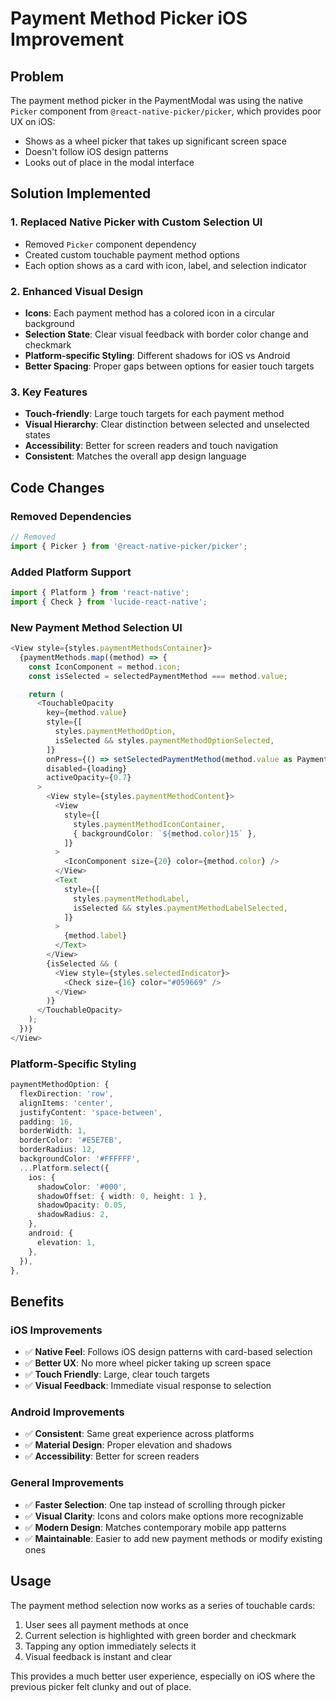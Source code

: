 # Payment Method Picker iOS Improvement

## Problem

The payment method picker in the PaymentModal was using the native `Picker` component from `@react-native-picker/picker`, which provides poor UX on iOS:

- Shows as a wheel picker that takes up significant screen space
- Doesn't follow iOS design patterns
- Looks out of place in the modal interface

## Solution Implemented

### 1. Replaced Native Picker with Custom Selection UI

- Removed `Picker` component dependency
- Created custom touchable payment method options
- Each option shows as a card with icon, label, and selection indicator

### 2. Enhanced Visual Design

- **Icons**: Each payment method has a colored icon in a circular background
- **Selection State**: Clear visual feedback with border color change and checkmark
- **Platform-specific Styling**: Different shadows for iOS vs Android
- **Better Spacing**: Proper gaps between options for easier touch targets

### 3. Key Features

- **Touch-friendly**: Large touch targets for each payment method
- **Visual Hierarchy**: Clear distinction between selected and unselected states
- **Accessibility**: Better for screen readers and touch navigation
- **Consistent**: Matches the overall app design language

## Code Changes

### Removed Dependencies

```typescript
// Removed
import { Picker } from '@react-native-picker/picker';
```

### Added Platform Support

```typescript
import { Platform } from 'react-native';
import { Check } from 'lucide-react-native';
```

### New Payment Method Selection UI

```typescript
<View style={styles.paymentMethodsContainer}>
  {paymentMethods.map((method) => {
    const IconComponent = method.icon;
    const isSelected = selectedPaymentMethod === method.value;

    return (
      <TouchableOpacity
        key={method.value}
        style={[
          styles.paymentMethodOption,
          isSelected && styles.paymentMethodOptionSelected,
        ]}
        onPress={() => setSelectedPaymentMethod(method.value as PaymentMethod)}
        disabled={loading}
        activeOpacity={0.7}
      >
        <View style={styles.paymentMethodContent}>
          <View
            style={[
              styles.paymentMethodIconContainer,
              { backgroundColor: `${method.color}15` },
            ]}
          >
            <IconComponent size={20} color={method.color} />
          </View>
          <Text
            style={[
              styles.paymentMethodLabel,
              isSelected && styles.paymentMethodLabelSelected,
            ]}
          >
            {method.label}
          </Text>
        </View>
        {isSelected && (
          <View style={styles.selectedIndicator}>
            <Check size={16} color="#059669" />
          </View>
        )}
      </TouchableOpacity>
    );
  })}
</View>
```

### Platform-Specific Styling

```typescript
paymentMethodOption: {
  flexDirection: 'row',
  alignItems: 'center',
  justifyContent: 'space-between',
  padding: 16,
  borderWidth: 1,
  borderColor: '#E5E7EB',
  borderRadius: 12,
  backgroundColor: '#FFFFFF',
  ...Platform.select({
    ios: {
      shadowColor: '#000',
      shadowOffset: { width: 0, height: 1 },
      shadowOpacity: 0.05,
      shadowRadius: 2,
    },
    android: {
      elevation: 1,
    },
  }),
},
```

## Benefits

### iOS Improvements

- ✅ **Native Feel**: Follows iOS design patterns with card-based selection
- ✅ **Better UX**: No more wheel picker taking up screen space
- ✅ **Touch Friendly**: Large, clear touch targets
- ✅ **Visual Feedback**: Immediate visual response to selection

### Android Improvements

- ✅ **Consistent**: Same great experience across platforms
- ✅ **Material Design**: Proper elevation and shadows
- ✅ **Accessibility**: Better for screen readers

### General Improvements

- ✅ **Faster Selection**: One tap instead of scrolling through picker
- ✅ **Visual Clarity**: Icons and colors make options more recognizable
- ✅ **Modern Design**: Matches contemporary mobile app patterns
- ✅ **Maintainable**: Easier to add new payment methods or modify existing ones

## Usage

The payment method selection now works as a series of touchable cards:

1. User sees all payment methods at once
2. Current selection is highlighted with green border and checkmark
3. Tapping any option immediately selects it
4. Visual feedback is instant and clear

This provides a much better user experience, especially on iOS where the previous picker felt clunky and out of place.
